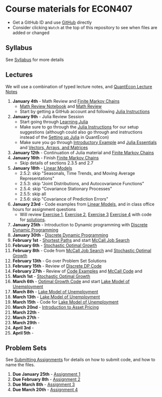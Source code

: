 # Course materials for ECON407

- Get a GitHub ID and use [GitHub](https://github.com/ubcecon/tutorials/blob/master/github.md) directly
- Consider clicking `Watch` at the top of this repository to see when files are added or changed

## Syllabus
See [Syllabus](syllabus.md) for more details

## Lectures

We will use a combination of typed lecture notes, and [QuantEcon Lecture Notes](https://lectures.quantecon.org/jl/)

1. **January 4th** - Math Review and [Finite Markov Chains](https://lectures.quantecon.org/jl/finite_markov.html)
    - [Math Review Notebook](lecture_notes/linear_algebra_review.ipynb) and [Math Review](lecture_notes/math_review.pdf)
    - Start by getting a GitHub account and following [Julia Instructions](https://github.com/econtoolkit/julia)
2. **January 9th** - Julia Review Session
    - Start going through [Learning Julia](https://lectures.quantecon.org/jl/learning_julia.html)
    - Make sure to go through the  [Julia Instructions](https://github.com/econtoolkit/julia) for our setup suggestions (although could also go through and instructions instead of the [Setting up Julia](https://lectures.quantecon.org/jl/getting_started.html) in QuantEcon)
    - Make sure you go through [Introductory Example](https://lectures.quantecon.org/jl/julia_by_example.html) and [Julia Essentials](https://lectures.quantecon.org/jl/julia_essentials.html) and [Vectors, Arrays, and Matrices](https://lectures.quantecon.org/jl/julia_arrays.html)
3. **January 12th** - Continuation of Julia material and [Finite Markov Chains](https://lectures.quantecon.org/jl/finite_markov.html)
4. **January 16th** - Finish [Finite Markov Chains](https://lectures.quantecon.org/jl/finite_markov.html)
    - Skip details of sections 2.3.5 and 2.7
5. **January 18th** - [Linear Models](https://lectures.quantecon.org/jl/linear_models.html)
    - 2.5.2: skip "Seasonals, Time Trends, and Moving Average Representations"
    - 2.5.3: skip "Joint Distributions, and Autocovariance Functions"
    - 2.5.4: skip "Covariance Stationary Processes"
    - 2.5.5: skip all
    - 2.5.6: skip "Covariance of Prediction Errors"
6. **January 23rd** - Code examples from [Linear Models](https://lectures.quantecon.org/jl/linear_models.html), and in class office hours for assignment questions
    - Will review [Exercise 1](https://lectures.quantecon.org/jl/linear_models.html#exercise-1), [Exercise 2](https://lectures.quantecon.org/jl/linear_models.html#exercise-2), [Exercise 3](https://lectures.quantecon.org/jl/linear_models.html#exercise-3) [Exercise 4](https://lectures.quantecon.org/jl/linear_models.html#exercise-4)  with code for [solutions](https://lectures.quantecon.org/jl/linear_models.html#id16).
7. **January 25th** - Introduction to Dynamic programming with [Discrete Dynamic Programming](https://lectures.quantecon.org/jl/discrete_dp.html)
8. **January 30th** - [Discrete Dynamic Programming](https://lectures.quantecon.org/jl/discrete_dp.html)
9. **February 1st** - [Shortest Paths](https://lectures.quantecon.org/jl/short_path.html) and start [McCall Job Search](https://lectures.quantecon.org/jl/mccall_model.html)
10. **February 6th** - [Stochastic Optimal Growth](https://lectures.quantecon.org/jl/optgrowth.html)
11. **February 8th** - Code from [McCall Job Search](https://lectures.quantecon.org/jl/mccall_model.html) and [Stochastic Optimal Growth](https://lectures.quantecon.org/jl/optgrowth.html)
12. **February 13th** - Go over Problem Set Solutions
13. **February 15th** - Review of [Discrete DP Code](notebooks/discrete_dp.ipynb)
14. **February 27th** - Review of [Code Examples](notebooks/code_examples.ipynb) and [McCall Code](notebooks/mccall_model.ipynb) and
15. **March 1st** - [Stochastic Optimal Growth](https://lectures.quantecon.org/jl/optgrowth.html)
16. **March 6th** - [Optimal Growth Code](notebooks/optgrowth.ipynb) and start [Lake Model of Unemployment](https://lectures.quantecon.org/jl/lake_model.html)
17. **March 8th** - [Lake Model of Unemployment](https://lectures.quantecon.org/jl/lake_model.html)
18. **March 13th** - [Lake Model of Unemployment](https://lectures.quantecon.org/jl/lake_model.html)
19. **March 15th** - Code for [Lake Model of Unemployment](https://lectures.quantecon.org/jl/lake_model.html)
20. **March 20nd** - [Introduction to Asset Pricing](https://lectures.quantecon.org/jl/markov_asset.html)
21. **March 22th** -
22. **March 27th** -
23. **March 29th** -
24. **April 3rd** -
25. **April 5th** -  

## Problem Sets
See [Submitting Assignments](https://github.com/ubcecon/tutorials/blob/master/submitting_code.md) for details on how to submit code, and how to name the files.
1. **Due January 25th** - [Assignment 1](/problem_sets/assignment_1.pdf)
2. **Due February 8th** - [Assignment 2](/problem_sets/assignment_2.pdf)
3. **Due March 8th** - [Assignment 3](/problem_sets/assignment_3.pdf)
4. **Due March 20th** - [Assignment 4](/problem_sets/assignment_4.pdf)
